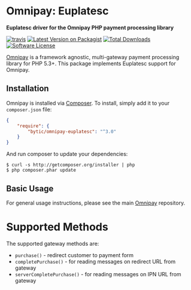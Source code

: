 # Omnipay: Euplatesc

**Euplatesc driver for the Omnipay PHP payment processing library**

[![travis][ico-travis]][link-travis]
[![Latest Version on Packagist][ico-version]][link-packagist]
[![Total Downloads][ico-downloads]][link-downloads]
[![Software License][ico-license]](LICENSE)

[Omnipay](https://github.com/thephpleague/omnipay) is a framework agnostic, multi-gateway payment
processing library for PHP 5.3+. This package implements Euplatesc support for Omnipay.

## Installation

Omnipay is installed via [Composer](http://getcomposer.org/). To install, simply add it
to your `composer.json` file:

```json
{
    "require": {
        "bytic/omnipay-euplatesc": "^3.0"
    }
}
```

And run composer to update your dependencies:

    $ curl -s http://getcomposer.org/installer | php
    $ php composer.phar update

## Basic Usage

For general usage instructions, please see the main [Omnipay](https://github.com/thephpleague/omnipay)
repository.

# Supported Methods

The supported gateway methods are:

* `purchase()` - redirect customer to payment form
* `completePurchase()` - for reading messages on redirect URL from gateway
* `serverCompletePurchase()` - for reading messages on IPN URL from gateway

[ico-version]: https://img.shields.io/packagist/v/bytic/omnipay-euplatesc.svg
[ico-license]: https://img.shields.io/badge/license-MIT-brightgreen.svg
[ico-travis]: https://img.shields.io/travis/bytic/omnipay-euplatesc/master.svg
[ico-scrutinizer]: https://img.shields.io/scrutinizer/coverage/g/bytic/omnipay-euplatesc.svg
[ico-code-quality]: https://img.shields.io/scrutinizer/g/bytic/omnipay-euplatesc.svg
[ico-downloads]: https://img.shields.io/packagist/dt/bytic/omnipay-euplatesc.svg

[link-packagist]: https://packagist.org/packages/bytic/omnipay-euplatesc
[link-travis]: https://travis-ci.org/bytic/omnipay-euplatesc
[link-scrutinizer]: https://scrutinizer-ci.com/g/bytic/omnipay-euplatesc/code-structure
[link-code-quality]: https://scrutinizer-ci.com/g/bytic/omnipay-euplatesc
[link-downloads]: https://packagist.org/packages/bytic/omnipay-euplatesc
[link-author]: https://github.com/bytic
